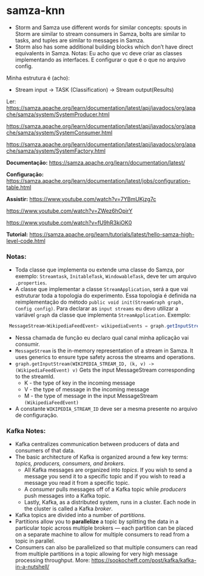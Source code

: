 # samza-knn

- Storm and Samza use different words for similar concepts: spouts in Storm are similar to stream consumers in Samza, bolts are similar to tasks, and tuples are similar to messages in Samza. 
- Storm also has some additional building blocks which don’t have direct equivalents in Samza.
Notas:
Eu acho que vc deve criar as classes implementando as interfaces. E configurar o que é o que no arquivo config.

Minha estrutura é (acho):
- Stream input -> TASK (Classification) -> Stream output(Results)


Ler:
https://samza.apache.org/learn/documentation/latest/api/javadocs/org/apache/samza/system/SystemProducer.html

https://samza.apache.org/learn/documentation/latest/api/javadocs/org/apache/samza/system/SystemConsumer.html

https://samza.apache.org/learn/documentation/latest/api/javadocs/org/apache/samza/system/SystemFactory.html


**Documentação:**
https://samza.apache.org/learn/documentation/latest/

**Configuração:**
https://samza.apache.org/learn/documentation/latest/jobs/configuration-table.html

**Assistir:**
https://www.youtube.com/watch?v=7YBmUKjzg7c

https://www.youtube.com/watch?v=ZWez6hOpirY

https://www.youtube.com/watch?v=fU9hR3kiOK0

**Tutorial:**
https://samza.apache.org/learn/tutorials/latest/hello-samza-high-level-code.html


### Notas:
- Toda classe que implementa ou extende uma classe do Samza, por exemplo: `Streamtask`, `InitableTask`, `WindowableTask`,
deve ter um arquivo `.properties`.
- A classe que implementar a classe `StreamApplication`, será a que vai estruturar toda a topologia do experimento. Essa topologia
é definida na reimplementação do método `public void init(StreamGraph graph, Config config)`.
Para declarar as `input streams` eu devo utilizar a variável `graph` da classe que implementa `StreamApplication`.
Exemplo:
```java
 MessageStream<WikipediaFeedEvent> wikipediaEvents = graph.getInputStream(WIKIPEDIA_STREAM_ID, (k, v) -> (WikipediaFeedEvent) v);
```

- Nessa chamada de função eu declaro qual canal minha aplicação vai consumir.
- `MessageStream` is the in-memory representation of a stream in Samza. It uses generics to ensure type safety across the streams and operations.
- `graph.getInputStream(WIKIPEDIA_STREAM_ID, (k, v) -> (WikipediaFeedEvent) v)` Gets the input MessageStream corresponding to the streamId.
    - K - the type of key in the incoming message
    - V - the type of message in the incoming message
    - M - the type of message in the input MessageStream `(WikipediaFeedEvent)`
- A constante `WIKIPEDIA_STREAM_ID` deve ser a mesma presente no arquivo de configuração.


### Kafka Notes:
- Kafka centralizes communication between producers of data and consumers of that data.
- The basic architecture of Kafka is organized around a few key terms: _topics, producers, consumers, and brokers_.
    - All Kafka messages are organized into _topics_. If you wish to send a message you send it to a specific topic and if you wish to read a message you read it from a specific topic.
    - A _consumer_ pulls messages off of a Kafka topic while _producers_ push messages into a Kafka topic.
    - Lastly, Kafka, as a distributed system, runs in a cluster. Each node in the cluster is called a Kafka _broker_.
- Kafka topics are divided into a number of _partitions_.
- Partitions allow you to **parallelize** a topic by splitting the data in a particular topic across multiple brokers — each partition can be placed on a separate machine to allow for multiple consumers to read from a topic in parallel.
- Consumers can also be parallelized so that multiple consumers can read from multiple partitions in a topic allowing for very high message processing throughput.
More: https://sookocheff.com/post/kafka/kafka-in-a-nutshell/

